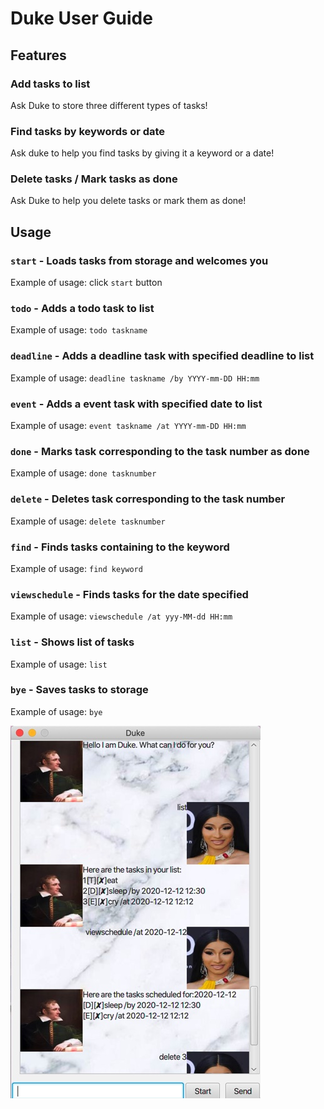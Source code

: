 # Duke User Guide

## Features 

### Add tasks to list 
Ask Duke to store three different types of tasks!

### Find tasks by keywords or date
Ask duke to help you find tasks by giving it a keyword or a date!

### Delete tasks / Mark tasks as done
Ask Duke to help you delete tasks or mark them as done! 

## Usage

### `start` - Loads tasks from storage and welcomes you
Example of usage:
click `start` button
### `todo` - Adds a todo task to list
Example of usage: 
`todo taskname`
### `deadline` - Adds a deadline task with specified deadline to list
Example of usage: 
`deadline taskname /by YYYY-mm-DD HH:mm`
### `event` - Adds a event task with specified date to list
Example of usage: 
`event taskname /at YYYY-mm-DD HH:mm`
### `done` - Marks task corresponding to the task number as done
Example of usage: 
`done tasknumber`
### `delete` - Deletes task corresponding to the task number
Example of usage: 
`delete tasknumber`
### `find` - Finds tasks containing to the keyword
Example of usage: 
`find keyword`
### `viewschedule` - Finds tasks for the date specified
Example of usage: 
`viewschedule /at yyy-MM-dd HH:mm`
### `list` - Shows list of tasks
Example of usage:
`list`
### `bye` - Saves tasks to storage
Example of usage: 
`bye`


<img src = "Ui.png.jpeg">


